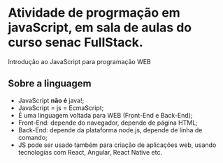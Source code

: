 # Atividade de progrmação em javaScript, em sala de aulas do curso senac FullStack.

Introdução ao JavaScript para programação WEB

## Sobre a linguagem

- JavaScript **não é**  java!;
- JavaScript = js = EcmaScript;
- É uma linguagem voltada para WEB (Front-End e Back-End);
- Front-End: depende do navegador, depende de página HTML;
- Back-End: depende da plataforma node.js, depende de linha de comando;
- JS pode ser usado também para criação de aplicações web, usando tecnologias com React, Angular, React Native etc.
